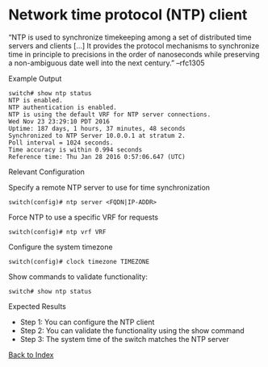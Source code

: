 # Network time protocol (NTP) client 


“NTP is used to synchronize timekeeping among a set of distributed time servers and clients [...] It provides the protocol mechanisms to synchronize time in principle to precisions in the order of nanoseconds while preserving a non-ambiguous date well into the next century.” –rfc1305 

Example Output 

```
switch# show ntp status
NTP is enabled.
NTP authentication is enabled.
NTP is using the default VRF for NTP server connections.
Wed Nov 23 23:29:10 PDT 2016
Uptime: 187 days, 1 hours, 37 minutes, 48 seconds
Synchronized to NTP Server 10.0.0.1 at stratum 2.
Poll interval = 1024 seconds.
Time accuracy is within 0.994 seconds
Reference time: Thu Jan 28 2016 0:57:06.647 (UTC)
```

Relevant Configuration 

Specify a remote NTP server to use for time synchronization 

```
switch(config)# ntp server <FQDN|IP-ADDR>
```

Force NTP to use a specific VRF for requests 

```
switch(config)# ntp vrf VRF
```

Configure the system timezone 

```
switch(config)# clock timezone TIMEZONE
```

Show commands to validate functionality:  

```
switch# show ntp status
```

Expected Results 

* Step 1: You can configure the NTP client
* Step 2: You can validate the functionality using the show command 
* Step 3: The system time of the switch matches the NTP server


[Back to Index](./index.md)
